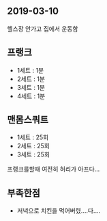 ## 2019-03-10

헬스장 안가고 집에서 운동함

## 프랭크
- 1세트 : 1분
- 2세트 : 1분
- 3세트 : 1분
- 4세트 : 1분

## 맨몸스쿼트
- 1세트 : 25회
- 2세트 : 25회
- 3세트 : 25회

프랭크를할때 여전히 허리가 아프다...

## 부족한점
- 저녁으로 치킨을 먹어버렸....다....
